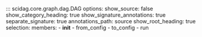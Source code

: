 ::: scidag.core.graph.dag.DAG
    options:
        show_source: false
        show_category_heading: true
        show_signature_annotations: true
        separate_signature: true
        annotations_path: source
        show_root_heading: true
    selection:
      members:
        - __init__
        - from_config
        - to_config
        - run